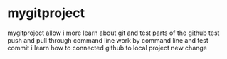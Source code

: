 # mygitproject
mygitproject allow i more learn about git and test parts of the github
test push and pull through command line
work by command line and test commit 
i learn how to connected github to local project
new change


